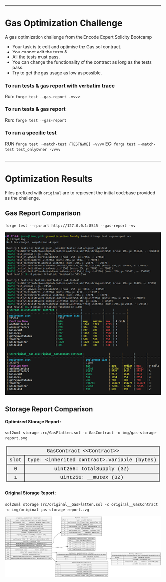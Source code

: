 ***
# Gas Optimization Challenge 
A gas optimization challenge from the Encode Expert Solidity Bootcamp

- Your task is to edit and optimise the Gas.sol contract. 
- You cannot edit the tests & 
- All the tests must pass.
- You can change the functionality of the contract as long as the tests pass. 
- Try to get the gas usage as low as possible. 



### To run tests & gas report with verbatim trace 
Run: `forge test --gas-report -vvvv`

### To run tests & gas report
Run: `forge test --gas-report`

### To run a specific test
RUN:`forge test --match-test {TESTNAME} -vvvv`
EG: `forge test --match-test test_onlyOwner -vvvv`
<br><br>
***

# Optimization Results
Files prefixed with `original` are to represent the initial codebase provided as the challenge.

## Gas Report Comparison
`forge test --rpc-url http://127.0.0.1:8545 --gas-report -vv`<br>

![Gas Reports](./img/both-gas-reports.png)

## Storage Report Comparison
#### Optimized Storage Report:
`sol2uml storage src/GasFlatten.sol -c GasContract -o img/gas-storage-report.svg`<br>

![Optimized Storage Report](./img/optimized-gas-storage-report.svg)

#### Original Storage Report:
`sol2uml storage src/original__GasFlatten.sol -c original__GasContract -o img/original-gas-storage-report.svg`<br>

![Original Storage Report](./img/original-gas-storage-report.svg)
